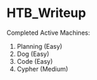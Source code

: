 # HTB_Writeup
Completed Active Machines:
1. Planning (Easy)
2. Dog (Easy)
3. Code (Easy)
4. Cypher (Medium)
